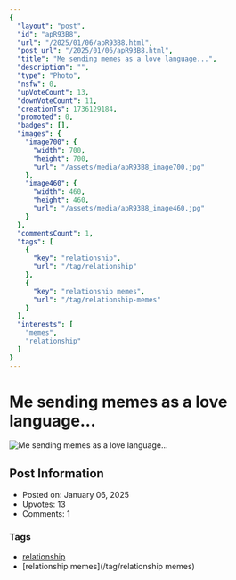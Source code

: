 ```yaml
---
{
  "layout": "post",
  "id": "apR93B8",
  "url": "/2025/01/06/apR93B8.html",
  "post_url": "/2025/01/06/apR93B8.html",
  "title": "Me sending memes as a love language...",
  "description": "",
  "type": "Photo",
  "nsfw": 0,
  "upVoteCount": 13,
  "downVoteCount": 11,
  "creationTs": 1736129184,
  "promoted": 0,
  "badges": [],
  "images": {
    "image700": {
      "width": 700,
      "height": 700,
      "url": "/assets/media/apR93B8_image700.jpg"
    },
    "image460": {
      "width": 460,
      "height": 460,
      "url": "/assets/media/apR93B8_image460.jpg"
    }
  },
  "commentsCount": 1,
  "tags": [
    {
      "key": "relationship",
      "url": "/tag/relationship"
    },
    {
      "key": "relationship memes",
      "url": "/tag/relationship-memes"
    }
  ],
  "interests": [
    "memes",
    "relationship"
  ]
}
---
```


# Me sending memes as a love language...

![Me sending memes as a love language...](/assets/media/apR93B8_image700.jpg)

## Post Information

- Posted on: January 06, 2025
- Upvotes: 13
- Comments: 1

### Tags

- [relationship](/tag/relationship)
- [relationship memes](/tag/relationship memes)
